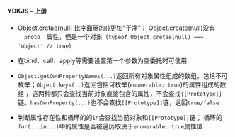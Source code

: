 #### YDKJS - 上册

- Object.cretae(null) 比字面量的{}更加“干净”； Object.create(null)没有`__proto__`属性，但是一个对象（`typeof Object.cretae(null) === 'objecr' // true`）
  
- 在bind、call、apply等需要设置第一个参数为空委托时可使用
  
  
  
- `Object.getOwnPropertyNames(...)`返回所有对象属性组成的数组，包括不可枚举；`Object.keys(..)`返回包括可枚举(`enumerable: true`)的属性组成的数组； 这两种都只会查找当前对象直接包含的属性，不会查找`[[Prototype]]`链。`hasOwnProperty(...)`也不会查找`[[Prototype]]`链，返回`true/false`



- 判断属性存在性和循环的的`in`会查找当前对象和`[[Prototype]]`链；  循环的`for(...in...)`中的属性是否被遍历取决于`enumerable: true`属性值




